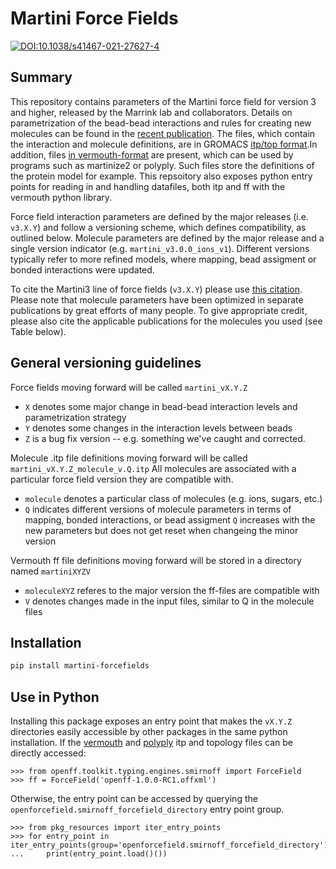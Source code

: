 # Martini Force Fields

[![DOI:10.1038/s41467-021-27627-4](https://zenodo.org/badge/DOI/11.1038/s41592-021-01098-3.svg)](https://doi.org/11.1038/s41592-021-01098-3)

## Summary

This repository contains parameters of the Martini force field for version 3 and higher, released by the Marrink lab and collaborators. 
Details on parametrization of the bead-bead interactions and rules for creating new molecules can be found in the [recent publication](https://doi.org/11.1038/s41592-021-01098-3). 
The files, which contain the interaction and molecule definitions, are in GROMACS [itp/top format](https://manual.gromacs.org/current/reference-manual/topologies/topology-file-formats.html).In addition, files [in vermouth-format](https://vermouth-martinize.readthedocs.io/en/latest/file_formats.html)
are present, which can be used by programs such as martinize2 or polyply. Such files store the definitions of the protein model
for example. This repsoitory also exposes python entry points for reading in and handling datafiles, both itp and ff with the vermouth
python library.

Force field interaction parameters are defined by the major releases (i.e. `v3.X.Y`) and follow a versioning scheme, which defines 
compatibility, as outlined below. Molecule parameters are defined by the major release and a single version indicator 
(e.g. `martini_v3.0.0_ions_v1`). Different versions typically refer to more refined models, where mapping, bead assigment or bonded 
interactions were updated.

To cite the Martini3 line of force fields (`v3.X.Y`) please use [this citation](https://doi.org/10.1038/s41592-021-01098-3). Please note 
that molecule parameters have been optimized in separate publications by great efforts of many people. To give appropriate credit, please
also cite the applicable publications for the molecules you used (see Table below).

## General versioning guidelines

Force fields moving forward will be called `martini_vX.Y.Z`

* `X` denotes some major change in bead-bead interaction levels and parametrization strategy
* `Y` denotes some changes in the interaction levels between beads
* `Z` is a bug fix version -- e.g. something we've caught and corrected.

Molecule .itp file definitions moving forward will be called `martini_vX.Y.Z_molecule_v.Q.itp`
All molecules are associated with a particular force field version they are compatible with.

* `molecule` denotes a particular class of molecules (e.g. ions, sugars, etc.)
* `Q` indicates different versions of molecule parameters in terms of mapping, bonded interactions, or bead assigment
  `Q` increases with the new parameters but does not get reset when changeing the minor version

Vermouth ff file definitions moving forward will be stored in a directory named `martiniXYZV`

* `moleculeXYZ` referes to the major version the ff-files are compatible with
* `V` denotes changes made in the input files, similar to Q in the molecule files

## Installation
```bash
pip install martini-forcefields
```

## Use in Python

Installing this package exposes an entry point that makes the `vX.Y.Z` directories easily accessible by other packages in the same python installation.
If the [vermouth](https://github.com/marrink-lab/vermouth-martinize) and [polyply](https://github.com/marrink-lab/polyply_1.0) itp and topology files
can be directly accessed:

```
>>> from openff.toolkit.typing.engines.smirnoff import ForceField
>>> ff = ForceField('openff-1.0.0-RC1.offxml') 
```

Otherwise, the entry point can be accessed by querying the `openforcefield.smirnoff_forcefield_directory` entry point group.

```
>>> from pkg_resources import iter_entry_points
>>> for entry_point in iter_entry_points(group='openforcefield.smirnoff_forcefield_directory'):
...     print(entry_point.load()())
```
